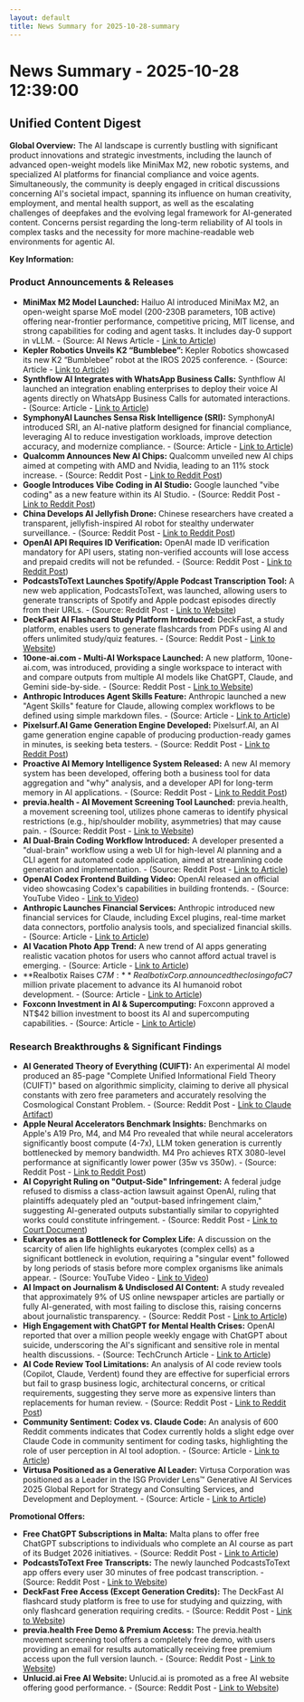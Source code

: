 ```yaml
---
layout: default
title: News Summary for 2025-10-28-summary
---
```

# News Summary - 2025-10-28 12:39:00

## Unified Content Digest

**Global Overview:**
The AI landscape is currently bustling with significant product innovations and strategic investments, including the launch of advanced open-weight models like MiniMax M2, new robotic systems, and specialized AI platforms for financial compliance and voice agents. Simultaneously, the community is deeply engaged in critical discussions concerning AI's societal impact, spanning its influence on human creativity, employment, and mental health support, as well as the escalating challenges of deepfakes and the evolving legal framework for AI-generated content. Concerns persist regarding the long-term reliability of AI tools in complex tasks and the necessity for more machine-readable web environments for agentic AI.

**Key Information:**

### Product Announcements & Releases
*   **MiniMax M2 Model Launched:** Hailuo AI introduced MiniMax M2, an open-weight sparse MoE model (200-230B parameters, 10B active) offering near-frontier performance, competitive pricing, MIT license, and strong capabilities for coding and agent tasks. It includes day-0 support in vLLM. - (Source: AI News Article - [Link to Article](https://news.smol.ai/issues/25-10-27-minimax-m2/))
*   **Kepler Robotics Unveils K2 “Bumblebee”:** Kepler Robotics showcased its new K2 “Bumblebee” robot at the IROS 2025 conference. - (Source: Article - [Link to Article](https://ai-techpark.com/kepler-robotics-unveils-k2-bumblebee-at-iros-2025/))
*   **Synthflow AI Integrates with WhatsApp Business Calls:** Synthflow AI launched an integration enabling enterprises to deploy their voice AI agents directly on WhatsApp Business Calls for automated interactions. - (Source: Article - [Link to Article](https://ai-techpark.com/synthflow-ai-brings-enterprise-voice-agents-to-whatsapp-calls/))
*   **SymphonyAI Launches Sensa Risk Intelligence (SRI):** SymphonyAI introduced SRI, an AI-native platform designed for financial compliance, leveraging AI to reduce investigation workloads, improve detection accuracy, and modernize compliance. - (Source: Article - [Link to Article](https://ai-techpark.com/symphonyai-launches-sensa-for-ai-driven-financial-compliance/))
*   **Qualcomm Announces New AI Chips:** Qualcomm unveiled new AI chips aimed at competing with AMD and Nvidia, leading to an 11% stock increase. - (Source: Reddit Post - [Link to Reddit Post](https://www.reddit.com/r/ArtificialInteligence/comments/1oi0nnu/oneminute_daily_ai_news_10272025/))
*   **Google Introduces Vibe Coding in AI Studio:** Google launched "vibe coding" as a new feature within its AI Studio. - (Source: Reddit Post - [Link to Reddit Post](https://www.reddit.com/r/ArtificialInteligence/comments/1oi0nnu/oneminute_daily_ai_news_10272025/))
*   **China Develops AI Jellyfish Drone:** Chinese researchers have created a transparent, jellyfish-inspired AI robot for stealthy underwater surveillance. - (Source: Reddit Post - [Link to Reddit Post](https://www.reddit.com/r/ArtificialInteligence/comments/1ohg4cd/chinas_new_ghost_ai_jellyfish_drone/))
*   **OpenAI API Requires ID Verification:** OpenAI made ID verification mandatory for API users, stating non-verified accounts will lose access and prepaid credits will not be refunded. - (Source: Reddit Post - [Link to Reddit Post](https://www.reddit.com/r/ArtificialInteligence/comments/1ohdyce/so_openai_wants_your_id_now_to_use_the_api/))
*   **PodcastsToText Launches Spotify/Apple Podcast Transcription Tool:** A new web application, PodcastsToText, was launched, allowing users to generate transcripts of Spotify and Apple podcast episodes directly from their URLs. - (Source: Reddit Post - [Link to Website](http://podcaststotext.com/))
*   **DeckFast AI Flashcard Study Platform Introduced:** DeckFast, a study platform, enables users to generate flashcards from PDFs using AI and offers unlimited study/quiz features. - (Source: Reddit Post - [Link to Website](https://deckfast.app/))
*   **10one-ai.com - Multi-AI Workspace Launched:** A new platform, 10one-ai.com, was introduced, providing a single workspace to interact with and compare outputs from multiple AI models like ChatGPT, Claude, and Gemini side-by-side. - (Source: Reddit Post - [Link to Website](https://10one-ai.com/))
*   **Anthropic Introduces Agent Skills Feature:** Anthropic launched a new "Agent Skills" feature for Claude, allowing complex workflows to be defined using simple markdown files. - (Source: Article - [Link to Article](https://www.anthropic.com/engineering/equipping-agents-for-the-real-world-with-agent-skills))
*   **Pixelsurf.AI Game Generation Engine Developed:** Pixelsurf.AI, an AI game generation engine capable of producing production-ready games in minutes, is seeking beta testers. - (Source: Reddit Post - [Link to Reddit Post](https://www.reddit.com/r/ChatGPTCoding/comments/1oi4jet/i_made_an_ai_game_generation_engine_pixelsurfai/))
*   **Proactive AI Memory Intelligence System Released:** A new AI memory system has been developed, offering both a business tool for data aggregation and "why" analysis, and a developer API for long-term memory in AI applications. - (Source: Reddit Post - [Link to Reddit Post](https://www.reddit.com/r/ChatGPTCoding/comments/1ohxfxq/spent_8_months_3k_hours_building_proactive_ai/))
*   **previa.health - AI Movement Screening Tool Launched:** previa.health, a movement screening tool, utilizes phone cameras to identify physical restrictions (e.g., hip/shoulder mobility, asymmetries) that may cause pain. - (Source: Reddit Post - [Link to Website](http://previa.health/))
*   **AI Dual-Brain Coding Workflow Introduced:** A developer presented a "dual-brain" workflow using a web UI for high-level AI planning and a CLI agent for automated code application, aimed at streamlining code generation and implementation. - (Source: Reddit Post - [Link to Article](https://xor01.substack.com/p/the-free-ai-coding-stack-that-actually))
*   **OpenAI Codex Frontend Building Video:** OpenAI released an official video showcasing Codex's capabilities in building frontends. - (Source: YouTube Video - [Link to Video](https://www.youtube.com/watch?v=fK_bm84N7bs))
*   **Anthropic Launches Financial Services:** Anthropic introduced new financial services for Claude, including Excel plugins, real-time market data connectors, portfolio analysis tools, and specialized financial skills. - (Source: Article - [Link to Article](https://www.anthropic.com/news/advancing-claude-for-financial-services))
*   **AI Vacation Photo App Trend:** A new trend of AI apps generating realistic vacation photos for users who cannot afford actual travel is emerging. - (Source: Article - [Link to Article](https://www.theverge.com/ai-artificial-intelligence/806486/if-you-cant-afford-a-vacation-an-ai-app-will-sell-you-pictures-of-one))
*   **Realbotix Raises C$7M:** Realbotix Corp. announced the closing of a C$7 million private placement to advance its AI humanoid robot development. - (Source: Article - [Link to Article](https://ai-techpark.com/realbotix-raises-c7m-to-advance-ai-humanoid-robots/))
*   **Foxconn Investment in AI & Supercomputing:** Foxconn approved a NT$42 billion investment to boost its AI and supercomputing capabilities. - (Source: Article - [Link to Article](https://www.econotimes.com/Foxconn-Approves-NT42-Billion-Investment-to-Boost-AI-and-Supercomputing-Capabilities-1724363))

### Research Breakthroughs & Significant Findings
*   **AI Generated Theory of Everything (CUIFT):** An experimental AI model produced an 85-page "Complete Unified Informational Field Theory (CUIFT)" based on algorithmic simplicity, claiming to derive all physical constants with zero free parameters and accurately resolving the Cosmological Constant Problem. - (Source: Reddit Post - [Link to Claude Artifact](https://claude.ai/public/artifacts/2e3dbc80-2b4b-4986-8f91-f3d71d736a59))
*   **Apple Neural Accelerators Benchmark Insights:** Benchmarks on Apple's A19 Pro, M4, and M4 Pro revealed that while neural accelerators significantly boost compute (4-7x), LLM token generation is currently bottlenecked by memory bandwidth. M4 Pro achieves RTX 3080-level performance at significantly lower power (35w vs 350w). - (Source: Reddit Post - [Link to Reddit Post](https://www.reddit.com/r/ArtificialInteligence/comments/1ohrtox/investigating_apples_new_neural_accelerators_in/))
*   **AI Copyright Ruling on "Output-Side" Infringement:** A federal judge refused to dismiss a class-action lawsuit against OpenAI, ruling that plaintiffs adequately pled an "output-based infringement claim," suggesting AI-generated outputs substantially similar to copyrighted works could constitute infringement. - (Source: Reddit Post - [Link to Court Document](https://storage.courtlistener.com/recap/gov.uscourts.nysd.641354/gov.uscourts.nysd.641354.617.0.pdf))
*   **Eukaryotes as a Bottleneck for Complex Life:** A discussion on the scarcity of alien life highlights eukaryotes (complex cells) as a significant bottleneck in evolution, requiring a "singular event" followed by long periods of stasis before more complex organisms like animals appear. - (Source: YouTube Video - [Link to Video](https://www.youtube.com/watch?v=Htedn-ZHsYQ))
*   **AI Impact on Journalism & Undisclosed AI Content:** A study revealed that approximately 9% of US online newspaper articles are partially or fully AI-generated, with most failing to disclose this, raising concerns about journalistic transparency. - (Source: Reddit Post - [Link to Article](https://www.reddit.com/r/artificial/comments/1ohl53r/journalism_turning_into_ai/))
*   **High Engagement with ChatGPT for Mental Health Crises:** OpenAI reported that over a million people weekly engage with ChatGPT about suicide, underscoring the AI's significant and sensitive role in mental health discussions. - (Source: TechCrunch Article - [Link to Article](https://techcrunch.com/2025/10/27/openai-says-over-a-million-people-talk-to-chatgpt-about-suicide-weekly/))
*   **AI Code Review Tool Limitations:** An analysis of AI code review tools (Copilot, Claude, Verdent) found they are effective for superficial errors but fail to grasp business logic, architectural concerns, or critical requirements, suggesting they serve more as expensive linters than replacements for human review. - (Source: Reddit Post - [Link to Reddit Post](https://www.reddit.com/r/ChatGPTCoding/comments/1ohhf44/spent_500month_on_ai_code_review_tools_saved_30/))
*   **Community Sentiment: Codex vs. Claude Code:** An analysis of 600 Reddit comments indicates that Codex currently holds a slight edge over Claude Code in community sentiment for coding tasks, highlighting the role of user perception in AI tool adoption. - (Source: Article - [Link to Article](https://augmentedcoding.dev/issue-15/))
*   **Virtusa Positioned as a Generative AI Leader:** Virtusa Corporation was positioned as a Leader in the ISG Provider Lens™ Generative AI Services 2025 Global Report for Strategy and Consulting Services, and Development and Deployment. - (Source: Article - [Link to Article](https://ai-techpark.com/virtusa-leads-isg-provider-lens-generative-ai-services-2025/))

**Promotional Offers:**
*   **Free ChatGPT Subscriptions in Malta:** Malta plans to offer free ChatGPT subscriptions to individuals who complete an AI course as part of its Budget 2026 initiatives. - (Source: Reddit Post - [Link to Article](https://www.reddit.com/r/ArtificialInteligence/comments/1ohua9v/malta_to_provide_free_chatgpt_subscriptions_for/))
*   **PodcastsToText Free Transcripts:** The newly launched PodcastsToText app offers every user 30 minutes of free podcast transcription. - (Source: Reddit Post - [Link to Website](http://podcaststotext.com/))
*   **DeckFast Free Access (Except Generation Credits):** The DeckFast AI flashcard study platform is free to use for studying and quizzing, with only flashcard generation requiring credits. - (Source: Reddit Post - [Link to Website](https://deckfast.app/))
*   **previa.health Free Demo & Premium Access:** The previa.health movement screening tool offers a completely free demo, with users providing an email for results automatically receiving free premium access upon the full version launch. - (Source: Reddit Post - [Link to Website](http://previa.health/))
*   **Unlucid.ai Free AI Website:** Unlucid.ai is promoted as a free AI website offering good performance. - (Source: Reddit Post - [Link to Website](https://unlucid.ai/r/01cchswh))